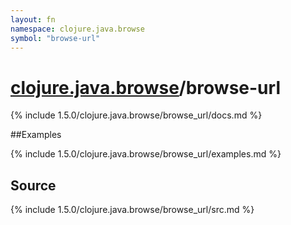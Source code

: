 ```yaml
---
layout: fn
namespace: clojure.java.browse
symbol: "browse-url"
---
```


# [clojure.java.browse](../)/browse-url

{% include 1.5.0/clojure.java.browse/browse_url/docs.md %}

##Examples

{% include 1.5.0/clojure.java.browse/browse_url/examples.md %}
## Source
{% include 1.5.0/clojure.java.browse/browse_url/src.md %}

